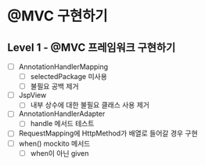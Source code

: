 # @MVC 구현하기

## Level 1 - @MVC 프레임워크 구현하기
- [ ] AnnotationHandlerMapping 
  - [ ] selectedPackage 미사용
  - [ ] 불필요 공백 제거 
- [ ] JspView
  - [ ] 내부 상수에 대한 불필요 클래스 사용 제거 
- [ ] AnnotationHandlerAdapter
  - [ ] handle 메서드 테스트
- [ ] RequestMapping에 HttpMethod가 배열로 들어갈 경우 구현
- [ ] when() mockito 메서드 
  - [ ] when이 아닌 given
